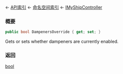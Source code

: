 ← [API索引](Api-Index) ← [命名空间索引](Namespace-Index) ← [IMyShipController](Sandbox.ModAPI.Ingame.IMyShipController)

### 概要

```csharp
public bool DampenersOverride { get; set; }
```

Gets or sets whether dampeners are currently enabled.

### 返回

[bool](https://docs.microsoft.com/en-us/dotnet/api/System.Boolean?view=netframework-4.6)

